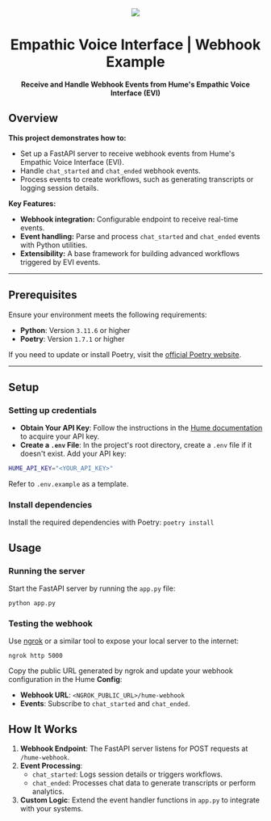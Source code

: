 <div align="center">
  <img src="https://storage.googleapis.com/hume-public-logos/hume/hume-banner.png">
  <h1>Empathic Voice Interface | Webhook Example</h1>
  <p>
    <strong>Receive and Handle Webhook Events from Hume's Empathic Voice Interface (EVI)</strong>
  </p>
</div>

## Overview

**This project demonstrates how to:**

- Set up a FastAPI server to receive webhook events from Hume's Empathic Voice Interface (EVI).
- Handle `chat_started` and `chat_ended` webhook events.
- Process events to create workflows, such as generating transcripts or logging session details.

**Key Features:**

- **Webhook integration:** Configurable endpoint to receive real-time events.
- **Event handling:** Parse and process `chat_started` and `chat_ended` events with Python utilities.
- **Extensibility:** A base framework for building advanced workflows triggered by EVI events.

---

## Prerequisites

Ensure your environment meets the following requirements:

- **Python**: Version `3.11.6` or higher
- **Poetry**: Version `1.7.1` or higher

If you need to update or install Poetry, visit the [official Poetry website](https://python-poetry.org/).

---

## Setup

### Setting up credentials

- **Obtain Your API Key**: Follow the instructions in the [Hume documentation](https://dev.hume.ai/docs/introduction/api-key) to acquire your API key.
- **Create a `.env` File**: In the project's root directory, create a `.env` file if it doesn't exist. Add your API key:

```sh
HUME_API_KEY="<YOUR_API_KEY>"
```

Refer to `.env.example` as a template.

### Install dependencies

Install the required dependencies with Poetry: `poetry install`

## Usage

### Running the server

Start the FastAPI server by running the `app.py` file:

`python app.py`

### Testing the webhook

Use [ngrok](https://ngrok.com/) or a similar tool to expose your local server to the internet:

`ngrok http 5000`

Copy the public URL generated by ngrok and update your webhook configuration in the Hume **Config**:

- **Webhook URL**: `<NGROK_PUBLIC_URL>/hume-webhook`
- **Events**: Subscribe to `chat_started` and `chat_ended`.

## How It Works

1. **Webhook Endpoint**: The FastAPI server listens for POST requests at `/hume-webhook`.
2. **Event Processing**:
   - `chat_started`: Logs session details or triggers workflows.
   - `chat_ended`: Processes chat data to generate transcripts or perform analytics.
3. **Custom Logic**: Extend the event handler functions in `app.py` to integrate with your systems.
